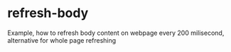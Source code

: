 # refresh-body
Example, how to refresh body content on webpage every 200 milisecond, alternative for whole page refreshing
